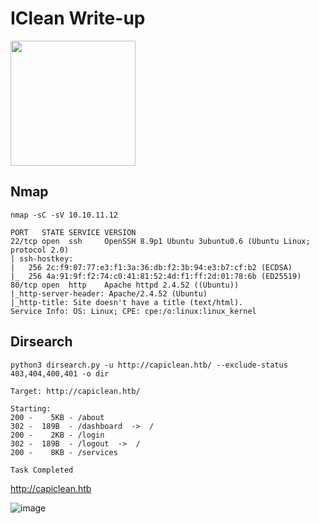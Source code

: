 # IClean Write-up

<img src="https://labs.hackthebox.com/storage/avatars/750ba886c8a87103c69cac0f13f2de70.png" width="200" height="200">

## Nmap

`nmap -sC -sV 10.10.11.12`

    PORT   STATE SERVICE VERSION
    22/tcp open  ssh     OpenSSH 8.9p1 Ubuntu 3ubuntu0.6 (Ubuntu Linux; protocol 2.0)
    | ssh-hostkey: 
    |   256 2c:f9:07:77:e3:f1:3a:36:db:f2:3b:94:e3:b7:cf:b2 (ECDSA)
    |_  256 4a:91:9f:f2:74:c0:41:81:52:4d:f1:ff:2d:01:78:6b (ED25519)
    80/tcp open  http    Apache httpd 2.4.52 ((Ubuntu))
    |_http-server-header: Apache/2.4.52 (Ubuntu)
    |_http-title: Site doesn't have a title (text/html).
    Service Info: OS: Linux; CPE: cpe:/o:linux:linux_kernel

## Dirsearch 

`python3 dirsearch.py -u http://capiclean.htb/ --exclude-status 403,404,400,401 -o dir`

    Target: http://capiclean.htb/
    
    Starting:                                                                                                                  
    200 -    5KB - /about                                            
    302 -  189B  - /dashboard  ->  /                                 
    200 -    2KB - /login                                            
    302 -  189B  - /logout  ->  /                                    
    200 -    8KB - /services                                         
                                                                                 
    Task Completed                                        

http://capiclean.htb

![image](https://github.com/zer00d4y/writeups/assets/128820441/82f197be-44fd-4dbc-a912-8be4e5a407cb)



